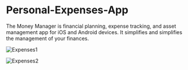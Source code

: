 # Personal-Expenses-App
The Money Manager is financial planning, expense tracking, and asset management app for iOS and Android devices. It simplifies and simplifies the management of your finances.


![Expenses1](https://user-images.githubusercontent.com/57224535/172728158-d1591be4-d368-4bc6-ad26-9262d9213330.PNG)



![Expenses2](https://user-images.githubusercontent.com/57224535/172728165-0bd8ae94-6f0f-4039-b87c-e55bf8c9e1a7.PNG)

